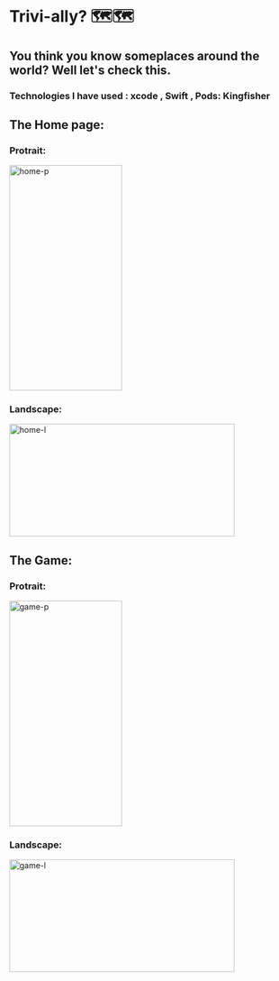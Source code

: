 # Trivi-ally? 🗺️🗺️
## You think you know someplaces around the world? Well let's check this.
### Technologies I have used : xcode , Swift , Pods: Kingfisher

## The Home page: 
### Protrait:
<img src="https://user-images.githubusercontent.com/62396197/169662559-b39d9dd0-a4ef-4c5b-8d96-6fe9cfe006d6.png" alt="home-p" width="200" height="400"/>

### Landscape: 
<img src="https://user-images.githubusercontent.com/62396197/169662569-f09d8ee1-bec3-4e8b-92a7-1a993af3b206.png" alt="home-l" width="400" height="200"/>

## The Game:
### Protrait:
<img src="https://user-images.githubusercontent.com/62396197/169662580-88a6f8f6-dfbd-4727-b701-22f72d8d0f7b.png" alt="game-p" width="200" height="400"/>

### Landscape: 
<img src="https://user-images.githubusercontent.com/62396197/169662592-ec7c7b67-76bf-48d0-a78a-7570e5e9155b.png" alt="game-l" width="400" height="200"/>
